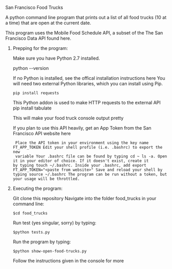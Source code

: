 San Francisco Food Trucks

A python command line program that prints out a list of all food trucks (10 at a time) that are open at the current date.

This program uses the Mobile Food Schedule API, a subset of the The San Francisco Data API found here.

1. Prepping for the program:

   Make sure you have Python 2.7 installed.

   python --version

   If no Python is installed, see the offical installation instructions here You will need two external Python libraries, which you can    install using Pip.
   
       pip install requests

   This Python addon is used to make HTTP requests to the external API
   pip install tabulate

   This will make your food truck console output pretty

   If you plan to use this API heavily, get an App Token from the San Francisco API website here

        Place the API token in your environment using the key name FT_APP_TOKEN Edit your shell profile (i.e. .bashrc) to export the new 
        variable Your .bashrc file can be found by typing cd ~ ls -a. Open it in your editor of choice. If it doesn't exist, create it           by typing touch ~/.bashrc. Inside your .bashrc, add export FT_APP_TOKEN="<paste from website>" Save and reload your shell by             typing source ~/.bashrc The program can be run without a token, but your usage will be throttled.


2. Executing the program:

   Git clone this repository
   Navigate into the folder food_trucks in your command line:
   
       $cd food_trucks
   Run test (yes singular, sorry) by typing:
   
       $python tests.py
   Run the program by typing:
   
       $python show-open-food-trucks.py
       
   Follow the instructions given in the console for more
